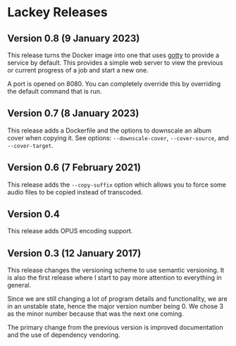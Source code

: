 Lackey Releases
================

## Version 0.8 (9 January 2023)
This release turns the Docker image into one that uses [gotty](https://github.com/sorenisanerd/gotty)
to provide a service by default. This provides a simple web server
to view the previous or current progress of a job and start a new one.

A port is opened on 8080. You can completely override this by overriding
the default command that is run.

## Version 0.7 (8 January 2023)
This release adds a Dockerfile and the options to downscale an album
cover when copying it. See options: `--downscale-cover`, `--cover-source`,
and `--cover-target`.

## Version 0.6 (7 February 2021)
This release adds the `--copy-suffix` option which allows you to force some
audio files to be copied instead of transcoded.

## Version 0.4
This release adds OPUS encoding support.

## Version 0.3 (12 January 2017)
This release changes the versioning scheme to use semantic versioning.
It is also the first release where I start to pay more attention to
everything in general.

Since we are still changing a lot of program details and functionality, we are
in an unstable state, hence the major version number being 0. We chose 3 as the
minor number because that was the next one coming.

The primary change from the previous version is improved documentation
and the use of dependency vendoring.
